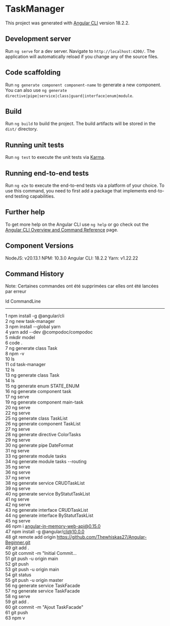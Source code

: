 # TaskManager

This project was generated with [Angular CLI](https://github.com/angular/angular-cli) version 18.2.2.

## Development server

Run `ng serve` for a dev server. Navigate to `http://localhost:4200/`. The application will automatically reload if you change any of the source files.

## Code scaffolding

Run `ng generate component component-name` to generate a new component. You can also use `ng generate directive|pipe|service|class|guard|interface|enum|module`.

## Build

Run `ng build` to build the project. The build artifacts will be stored in the `dist/` directory.

## Running unit tests

Run `ng test` to execute the unit tests via [Karma](https://karma-runner.github.io).

## Running end-to-end tests

Run `ng e2e` to execute the end-to-end tests via a platform of your choice. To use this command, you need to first add a package that implements end-to-end testing capabilities.

## Further help

To get more help on the Angular CLI use `ng help` or go check out the [Angular CLI Overview and Command Reference](https://angular.dev/tools/cli) page.

## Component Versions

NodeJS: v20.13.1
NPM: 10.3.0
Angular CLI: 18.2.2
Yarn: v1.22.22

## Command History

Note: Certaines commandes ont été supprimées car elles ont été lancées par erreur


  Id CommandLine                                                                                                       
  -- -----------                                                                                                       
   1 npm install -g @angular/cli                                                                                       
   2 ng new task-manager                                                                                               
   3 npm install --global yarn                                                                                         
   4 yarn add --dev @compodoc/compodoc                                                                                 
   5 mkdir model                                                                                                       
   6 code .                                                                                                            
   7 ng generate class Task                                                                                            
   8 npm -v                                                                                                            
  10 ls                                                                                                                
  11 cd task-manager                                                                                                   
  12 ls                                                                                                                
  13 ng generate class Task                                                                                            
  14 ls                                                                                                                
  15 ng generate enum STATE_ENUM                                                                                       
  16 ng generate component task                                                                                        
  17 ng serve                                                                                                          
  19 ng generate component main-task                                                                                   
  20 ng serve                                                                                                          
  22 ng serve                                                                                                          
  25 ng generate class TaskList                                                                                        
  26 ng generate component TaskList                                                                                    
  27 ng serve                                                                                                          
  28 ng generate directive ColorTasks                                                                                  
  29 ng serve                                                                                                          
  30 ng generate pipe DateFormat                                                                                       
  31 ng serve                                                                                                          
  33 ng generate module tasks                                                                                          
  34 ng generate module tasks --routing                                                                                
  35 ng serve                                                                                                          
  36 ng serve                                                                                                          
  37 ng serve                                                                                                          
  38 ng generate service CRUDTaskList                                                                                  
  39 ng serve                                                                                                          
  40 ng generate service ByStatutTaskList                                                                              
  41 ng serve                                                                                                          
  42 ng serve                                                                                                          
  43 ng generate interface CRUDTaskList                                                                                
  44 ng generate interface ByStatutTaskList                                                                            
  45 ng serve                                                                                                          
  46 npm i angular-in-memory-web-api@0.15.0                                                                            
  47 npm install -g @angular/cli@10.0.0                                                                                
  48 git remote add origin https://github.com/Thewhiskas27/Angular-Beginner.git                                        
  49 git add .                                                                                                         
  50 git commit -m "Initial Commit...                                                                                  
  51 git push -u origin main                                                                                           
  52 git push                                                                                                          
  53 git push -u origin main                                                                                           
  54 git status                                                                                                        
  55 git push -u origin master                                                                                         
  56 ng generate service TaskFacade                                                                                    
  57 ng generate service TaskFacade                                                                                    
  58 ng serve                                                                                                          
  59 git add .                                                                                                         
  60 git commit -m "Ajout TaskFacade"                                                                                  
  61 git push                                                                                                          
  63 npm v                                                                                                             


